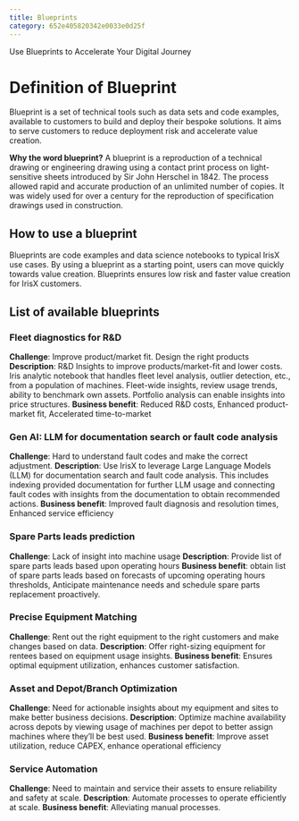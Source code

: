 ```yaml
---
title: Blueprints
category: 652e405820342e0033e0d25f
---
```

Use Blueprints to Accelerate Your Digital Journey

# Definition of Blueprint
Blueprint is a set of technical tools such as data sets and code examples, available to customers to build and deploy their bespoke solutions. It aims to serve customers to reduce deployment risk and accelerate value creation.

**Why the word blueprint?**
A blueprint is a reproduction of a technical drawing or engineering drawing using a contact print process on light-sensitive sheets introduced by Sir John Herschel in 1842. The process allowed rapid and accurate production of an unlimited number of copies. It was widely used for over a century for the reproduction of specification drawings used in construction.


## How to use a blueprint
Blueprints are code examples and data science notebooks to typical IrisX use cases. By using a blueprint as a starting point, users can move quickly towards value creation. Blueprints ensures low risk and faster value creation for IrisX customers. 


## List of available blueprints

### Fleet diagnostics for R&D
**Challenge**: Improve product/market fit. Design the right products
**Description**: R&D Insights to improve products/market-fit and lower costs. Iris analytic notebook that handles fleet level analysis, outlier detection, etc., from a population of machines. Fleet-wide insights, review usage trends, ability to benchmark own assets. Portfolio analysis can enable insights into price structures.
**Business benefit**: Reduced R&D costs, Enhanced product-market fit, Accelerated time-to-market


### Gen AI: LLM for documentation search or fault code analysis
**Challenge**: Hard to understand fault codes and make the correct adjustment.
**Description**: Use IrisX to leverage Large Language Models (LLM) for documentation search and fault code analysis. This includes indexing provided documentation for further LLM usage and connecting fault codes with insights from the documentation to obtain recommended actions.
**Business benefit**: Improved fault diagnosis and resolution times, Enhanced service efficiency


### Spare Parts leads prediction
**Challenge**: Lack of insight into machine usage
**Description**: Provide list of spare parts leads based upon operating hours
**Business benefit**: obtain list of spare parts leads based on forecasts of upcoming operating hours thresholds, Anticipate maintenance needs and schedule spare parts replacement proactively.


### Precise Equipment Matching
**Challenge**: Rent out the right equipment to the right customers and make changes based on data.
**Description**: Offer right-sizing equipment for rentees based on equipment usage insights.
**Business benefit**: Ensures optimal equipment utilization, enhances customer satisfaction.


### Asset and Depot/Branch Optimization
**Challenge**: Need for actionable insights about my equipment and sites to make better business decisions.
**Description**: Optimize machine availability across depots by viewing usage of machines per depot to better assign machines where they’ll be best used.
**Business benefit**: Improve asset utilization, reduce CAPEX, enhance operational efficiency


### Service Automation
**Challenge**: Need to maintain and service their assets to ensure reliability and safety at scale.
**Description**: Automate processes to operate efficiently at scale.
**Business benefit**: Alleviating manual processes.
